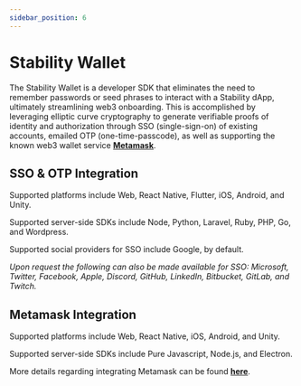```yaml
---
sidebar_position: 6
---
```


# Stability Wallet

The Stability Wallet is a developer SDK that eliminates the need to remember passwords or seed phrases to interact with a Stability dApp, ultimately streamlining web3 onboarding. This is accomplished by leveraging elliptic curve cryptography to generate verifiable proofs of identity and authorization through SSO (single-sign-on) of existing accounts, emailed OTP (one-time-passcode), as well as supporting the known web3 wallet service **[Metamask](https://metamask.io/)**.

## SSO & OTP Integration

Supported platforms include Web, React Native, Flutter, iOS, Android, and Unity.

Supported server-side SDKs include Node, Python, Laravel, Ruby, PHP, Go, and Wordpress.

Supported social providers for SSO include Google, by default.

_Upon request the following can also be made available for SSO: Microsoft, Twitter, Facebook, Apple, Discord, GitHub, LinkedIn, Bitbucket, GitLab, and Twitch._

## Metamask Integration

Supported platforms include Web, React Native, iOS, Android, and Unity.   
  
Supported server-side SDKs include Pure Javascript, Node.js, and Electron.  
  
More details regarding integrating Metamask can be found **[here](https://docs.metamask.io/wallet/how-to/connect/)**.
